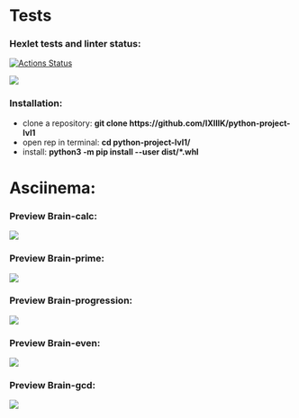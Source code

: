 <h1>Tests</h1>

### Hexlet tests and linter status:
[![Actions Status](https://github.com/IXIIIK/python-project-lvl1/workflows/hexlet-check/badge.svg)](https://github.com/IXIIIK/python-project-lvl1/actions)

<a href="https://codeclimate.com/github/IXIIIK/python-project-lvl1/maintainability"><img src="https://api.codeclimate.com/v1/badges/2ae8dd4c4f0debcaa142/maintainability"/></a>

<h3>Installation:</h3>
<ul>
 <li>clone a repository: <b>git clone https://github.com/IXIIIK/python-project-lvl1</b></li>
 <li>open rep in terminal: <b>cd python-project-lvl1/</b></li>
 <li>install: <b>python3 -m pip install --user dist/*.whl</b></li>
</ul>

<h1>Asciinema:</h1>

<h3>Preview Brain-calc:</h3>
<a href="https://asciinema.org/a/pcSeDk1cso15erzKT28GEeSw9" target="_blank"><img src="https://asciinema.org/a/pcSeDk1cso15erzKT28GEeSw9.svg" /></a>

<h3>Preview Brain-prime:</h3>
<a href="https://asciinema.org/a/sHsZ0toIijHSOlHbF30JR85yV" target="_blank"><img src="https://asciinema.org/a/sHsZ0toIijHSOlHbF30JR85yV.svg" /></a>

<h3>Preview Brain-progression:</h3>
<a href="https://asciinema.org/a/XFlK0a5Gjp0xEvJpaxypBWk5h" target="_blank"><img src="https://asciinema.org/a/XFlK0a5Gjp0xEvJpaxypBWk5h.svg" /></a>
 
<h3>Preview Brain-even:</h3>
<a href="https://asciinema.org/a/ZlmEQIP5nBEHzKVvneI4rCEtZ" target="_blank"><img src="https://asciinema.org/a/ZlmEQIP5nBEHzKVvneI4rCEtZ.svg" /></a> 

<h3>Preview Brain-gcd:</h3>
<a href="https://asciinema.org/a/Xa22Ei6WT12V1loQdppZm7MiK" target="_blank"><img src="https://asciinema.org/a/Xa22Ei6WT12V1loQdppZm7MiK.svg" /></a>
